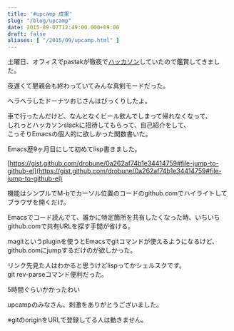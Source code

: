 ```yaml
---
title: '#upcamp 成果'
slug: "/blog/upcamp"
date: 2015-09-07T12:49:00.000+09:00
draft: false
aliases: [ "/2015/09/upcamp.html" ]
---
```


土曜日、オフィスでpastakが徹夜で[ハッカソン](https://connpass.com/event/18564/)していたので鑑賞してきました。

  
  

夜遅くて懇親会も終わっていてみんな真剣モードだった。

  
  

ヘラヘラしたドーナツおじさんはびっくりしたよ。

  
  

車で行ったんだけど、なんとなくビール飲んでしまって帰れなくなって、  
しれっとハッカソンslackに招待してもらって、自己紹介をして、  
こっそりEmacsの個人的に欲しかった関数書いた。

  
  

Emacs歴9ヶ月目にして初めてlisp書きました。

  
  

[https://gist.github.com/drobune/0a262af74b1e34414759#file-jump-to-github-el](https://gist.github.com/drobune/0a262af74b1e34414759#file-jump-to-github-el)

  
  

機能はシンプルでM-bでカーソル位置のコードのgithub.comでハイライトしてブラウザを開くだけ。

  
  

Emacsでコード読んでて、誰かに特定箇所を共有したくなった時、いちいちgithub.comで共有URLを探す手間が省ける。

  
  

magitというpluginを使うとEmacsでgitコマンドが使えるようになるけど、github.comにjumpするだけのが欲しかった。

  
  

リンク先見た人はわかると思うけどlispってかシェルスクです。  
git rev-parseコマンド便利だった。

  
  

5時間ぐらいかかったわい

  
  

upcampのみなさん、刺激をありがとうございました。

  
  

※gitのoriginをURLで登録してる人は動きません。